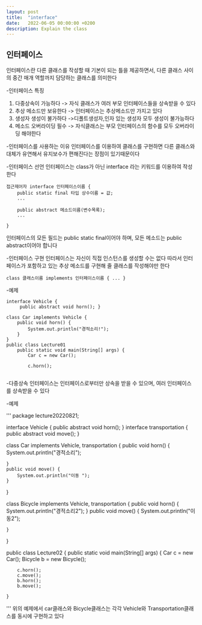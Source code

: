```yaml
---
layout: post
title:  "interface"
date:   2022-06-05 00:00:00 +0200
description: Explain the class
---
```

인터페이스
-------------------------------------------
인터페이스란 다른 클래스를 작성할 때 기본이 되는 틀을 제공하면서, 다른 클래스 사이의 중간 매개 역할까지 담당하는 클래스를 의미한다

-인터페이스 특징
1. 다중상속이 가능하다
    -> 자식 클래스가 여러 부모 인터페이스들을 상속받을 수 있다
2. 추상 메소드만 보유한다
    -> 인터페이스는 추상메소드만 가지고 있다
3. 생성자 생성이 불가하다
    ->디폴트생성자,인자 있는 생성자 모두 생성이 불가능하다
4. 메소드 오버라이딩 필수
    -> 자식클래스는 부모 인터페이스의 함수를 모두 오버라이딩 해야한다

-인터페이스를 사용하는 이유
인터페이스를 이용하여 클래스를 구현하면 다른 클래스와 대체가 유연해서 유지보수가 편해진다는 장점이 있기때문이다

-인터페이스 선언
인터페이스는 class가 아닌 interface 라는 키워드를 이용하여 작성한다
```
접근제어자 interface 인터페이스이름 {
    public static final 타입 상수이름 = 값;
    ...

    public abstract 메소드이름(변수목록);
    ...

}

```
인터페이스의 모든 필드는 public static final이어야 하며, 모든 메소드는 public abstract이어야 합니다

-인터페이스 구현
인터페이스는 자신이 직접 인스턴스를 생성할 수는 없다 따라서 인터페이스가 포함하고 있는 추상 메소드를 구현해 줄 클래스를 작성해야만 한다
```
class 클래스이름 implements 인터페이스이름 { ... }
```

-예제

```
interface Vehicle {
     public abstract void horn(); }

class Car implements Vehicle {
    public void horn() {
        System.out.println("경적소리!");
    }
}
public class Lecture01
    public static void main(String[] args) {
        Car c = new Car();
       
        c.horn();
        
```

-다중상속
인터페이스는 인터페이스로부터만 상속을 받을 수 있으며, 여러 인터페이스를 상속받을 수 있다

-예제

'''
package lecture20220821;

interface Vehicle {
    public abstract void horn(); }
interface transportation {
    public abstract void move(); }

class Car implements Vehicle, transportation {
    public void horn() {
        System.out.println("경적소리");

    }
    public void move() {
        System.out.println("이동 ");
    }
}

class Bicycle implements Vehicle, transportation {
    public void horn() {
        System.out.println("경적소리2");
    }
    public void move() {
        System.out.println("이동2");

    }

}

public class Lecture02 {
    public static void main(String[] args) {
        Car c = new Car();
        Bicycle b = new Bicycle();

        c.horn();
        c.move();
        b.horn();
        b.move();

    }
'''
위의 예제에서 car클래스와 Bicycle클래스는 각각 Vehicle와 Transportation클래스를 동시에 구현하고 있다
